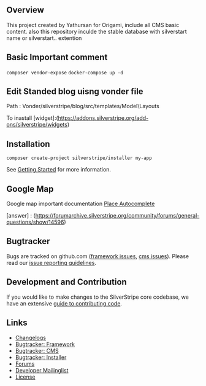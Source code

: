 ## Overview

This project created by Yathursan for Origami, include all CMS basic content. also this repository inculde the stable database with silverstart name or silverstart.. extention

## Basic Important comment ##
`composer vendor-expose`
`docker-compose up -d`  

## Edit Standed blog uisng vonder file ##
Path : Vonder/silverstripe/blog/src/templates/Model\Layouts

To inastall [widget]:(https://addons.silverstripe.org/add-ons/silverstripe/widgets) 

## Installation ##

`composer create-project silverstripe/installer my-app`

See [Getting Started](https://docs.silverstripe.org/en/4/getting_started/) for more information.
## Google Map ##
Google map important documentation
[Place Autocomplete](https://developers.google.com/maps/documentation/javascript/examples/places-autocomplete-hotelsearch#maps_places_autocomplete_hotelsearch-html)

[answer] : (https://forumarchive.silverstripe.org/community/forums/general-questions/show/14596)
## Bugtracker ##

Bugs are tracked on github.com ([framework issues](https://github.com/silverstripe/silverstripe-framework/issues),
[cms issues](https://github.com/silverstripe/silverstripe-cms/issues)).
Please read our [issue reporting guidelines](https://docs.silverstripe.org/en/4/contributing/issues_and_bugs/).

## Development and Contribution ##

If you would like to make changes to the SilverStripe core codebase, we have an extensive [guide to contributing code](https://docs.silverstripe.org/en/4/contributing/code/).

## Links ##

 * [Changelogs](https://docs.silverstripe.org/en/4/changelogs/)
 * [Bugtracker: Framework](https://github.com/silverstripe/silverstripe-framework/issues)
 * [Bugtracker: CMS](https://github.com/silverstripe/silverstripe-cms/issues)
 * [Bugtracker: Installer](https://github.com/silverstripe/silverstripe-installer/issues)
 * [Forums](http://silverstripe.org/forums)
 * [Developer Mailinglist](https://groups.google.com/forum/#!forum/silverstripe-dev)
 * [License](./LICENSE)
